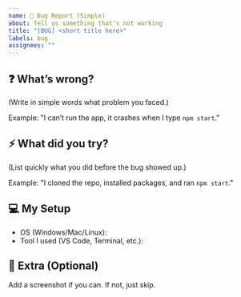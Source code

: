```yaml
---
name: 🐞 Bug Report (Simple)
about: Tell us something that’s not working
title: "[BUG] <short title here>"
labels: bug
assignees: ""
---
```


## ❓ What’s wrong?
(Write in simple words what problem you faced.)

Example: "I can’t run the app, it crashes when I type `npm start`."

## ⚡ What did you try?
(List quickly what you did before the bug showed up.)

Example: "I cloned the repo, installed packages, and ran `npm start`."


## 💻 My Setup
- OS (Windows/Mac/Linux): 
- Tool I used (VS Code, Terminal, etc.): 

## 📸 Extra (Optional)
Add a screenshot if you can. If not, just skip.
